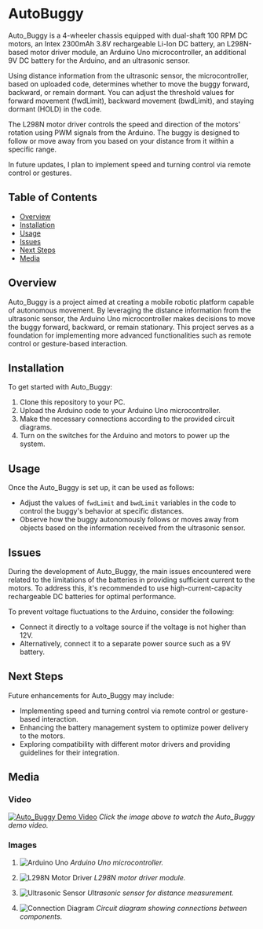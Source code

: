 # AutoBuggy
Auto_Buggy is a 4-wheeler chassis equipped with dual-shaft 100 RPM DC motors, an Intex 2300mAh 3.8V rechargeable Li-Ion DC battery, an L298N-based motor driver module, an Arduino Uno microcontroller, an additional 9V DC battery for the Arduino, and an ultrasonic sensor. 

Using distance information from the ultrasonic sensor, the microcontroller, based on uploaded code, determines whether to move the buggy forward, backward, or remain dormant. You can adjust the threshold values for forward movement (fwdLimit), backward movement (bwdLimit), and staying dormant (HOLD) in the code.

The L298N motor driver controls the speed and direction of the motors' rotation using PWM signals from the Arduino. The buggy is designed to follow or move away from you based on your distance from it within a specific range.

In future updates, I plan to implement speed and turning control via remote control or gestures.

## Table of Contents

- [Overview](#overview)
- [Installation](#installation)
- [Usage](#usage)
- [Issues](#issues)
- [Next Steps](#next-steps)
- [Media](#media)


## Overview

Auto_Buggy is a project aimed at creating a mobile robotic platform capable of autonomous movement. By leveraging the distance information from the ultrasonic sensor, the Arduino Uno microcontroller makes decisions to move the buggy forward, backward, or remain stationary. This project serves as a foundation for implementing more advanced functionalities such as remote control or gesture-based interaction.

## Installation

To get started with Auto_Buggy:
1. Clone this repository to your PC.
2. Upload the Arduino code to your Arduino Uno microcontroller.
3. Make the necessary connections according to the provided circuit diagrams.
4. Turn on the switches for the Arduino and motors to power up the system.

## Usage

Once the Auto_Buggy is set up, it can be used as follows:
- Adjust the values of `fwdLimit` and `bwdLimit` variables in the code to control the buggy's behavior at specific distances.
- Observe how the buggy autonomously follows or moves away from objects based on the information received from the ultrasonic sensor.

## Issues

During the development of Auto_Buggy, the main issues encountered were related to the limitations of the batteries in providing sufficient current to the motors. To address this, it's recommended to use high-current-capacity rechargeable DC batteries for optimal performance.

To prevent voltage fluctuations to the Arduino, consider the following:
- Connect it directly to a voltage source if the voltage is not higher than 12V.
- Alternatively, connect it to a separate power source such as a 9V battery.

## Next Steps

Future enhancements for Auto_Buggy may include:
- Implementing speed and turning control via remote control or gesture-based interaction.
- Enhancing the battery management system to optimize power delivery to the motors.
- Exploring compatibility with different motor drivers and providing guidelines for their integration.

## Media

### Video

[![Auto_Buggy Demo Video](![IMG-20240329-WA0003](https://github.com/bhardwaj-kushagra/AutoBuggy/assets/114687412/b372fb7a-a4f4-43c7-b15f-e573b9ff8876)
)](https://github.com/bhardwaj-kushagra/AutoBuggy/assets/114687412/03da7226-a597-4fba-8a99-beb3d9e2645e)
*Click the image above to watch the Auto_Buggy demo video.*

### Images

1. ![Arduino Uno](https://www.allaboutcircuits.com/uploads/articles/Arduino_UNO_R3_Pinout.jpg)
   *Arduino Uno microcontroller.*

2. ![L298N Motor Driver](https://th.bing.com/th/id/OIP.hHsY3ncNiGiMtBj3rpdc4gAAAA?rs=1&pid=ImgDetMain)
   *L298N motor driver module.*

3. ![Ultrasonic Sensor](https://th.bing.com/th/id/OIP.LmUsIY5SjgZSBWT1XEkHOgHaDp?rs=1&pid=ImgDetMain)
   *Ultrasonic sensor for distance measurement.*

4. ![Connection Diagram](https://th.bing.com/th/id/OIP.G0FhkJFKyWIA7iWqLQQlsQAAAA?rs=1&pid=ImgDetMain)
   *Circuit diagram showing connections between components.*
